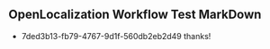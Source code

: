 ## OpenLocalization Workflow Test MarkDown
* 7ded3b13-fb79-4767-9d1f-560db2eb2d49 
thanks!<!--HONumber=Mar16_HO4-->

